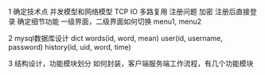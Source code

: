 1 确定技术点
    并发模型和网络模型
        TCP
        IO 多路复用
    注册问题
        加密
        注册后直接登录
    确定细节功能
    一级界面，二级界面如何切换
        menu1, menu2

2 mysql数据库设计 dict
    words(id, word, mean)
    user(id, username, password)
    history(id, uid, word, time)
    
    
3 结构设计，功能模块划分
    如何封装，客户端服务端工作流程，有几个功能模块
